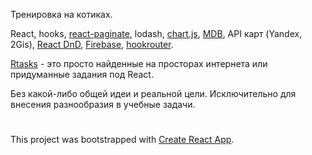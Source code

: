 Тренировка на котиках. 

React, hooks, [react-paginate](https://www.npmjs.com/package/react-paginate), lodash, [chart.js](https://github.com/chartjs/Chart.js), 
[MDB](https://mdbootstrap.com/), API карт (Yandex, 2Gis), [React DnD](http://react-dnd.github.io/react-dnd/about),
[Firebase](https://firebase.google.com/docs), [hookrouter](https://github.com/Paratron/hookrouter).

[Rtasks](https://greycat20142017.github.io/rtasks/) - это просто найденные на просторах интернета или придуманные задания под React.

Без какой-либо общей идеи и реальной цели. Исключительно для внесения разнообразия в учебные задачи.

#

This project was bootstrapped with [Create React App](https://github.com/facebook/create-react-app).

